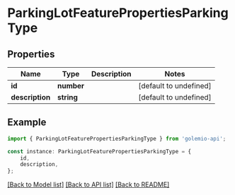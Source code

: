 # ParkingLotFeaturePropertiesParkingType


## Properties

Name | Type | Description | Notes
------------ | ------------- | ------------- | -------------
**id** | **number** |  | [default to undefined]
**description** | **string** |  | [default to undefined]

## Example

```typescript
import { ParkingLotFeaturePropertiesParkingType } from 'golemio-api';

const instance: ParkingLotFeaturePropertiesParkingType = {
    id,
    description,
};
```

[[Back to Model list]](../README.md#documentation-for-models) [[Back to API list]](../README.md#documentation-for-api-endpoints) [[Back to README]](../README.md)
